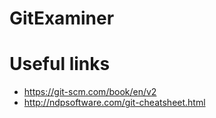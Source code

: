 # GitExaminer

# Useful links

* https://git-scm.com/book/en/v2
* http://ndpsoftware.com/git-cheatsheet.html
